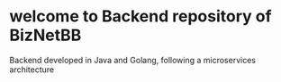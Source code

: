 # welcome to Backend repository of BizNetBB
Backend developed in Java and Golang, following a microservices architecture
